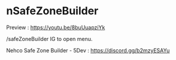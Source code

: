 # nSafeZoneBuilder

Preview : https://youtu.be/8buUuapziYk

/safeZoneBuilder IG to open menu.

Nehco Safe Zone Builder - 5Dev : https://discord.gg/b2mzyESAYu
